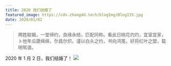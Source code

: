 ```yaml
---
title: 2020 我们结婚了
featured_image: https://cdn.zhangdd.tech/blogImg/Blog135.jpg
date: 2020/01/02
---
```


> 两姓联姻，一堂缔约，良缘永结，匹配同称。看此日桃花灼灼，宜室宜家，卜他年瓜瓞绵绵，尔昌尔炽。谨以白头之约，书向鸿笺，好将红叶之盟，载明鸳谱。

2020 年 1 月 2 日，我们结婚了！
![](https://cdn.zhangdd.tech/contentImg/life/weddingPhoto.jpg)
